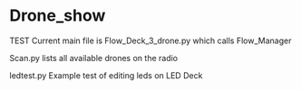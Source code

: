 # Drone_show
TEST Current main file is Flow_Deck_3_drone.py which calls Flow_Manager

Scan.py lists all available drones on the radio

ledtest.py Example test of editing leds on LED Deck
